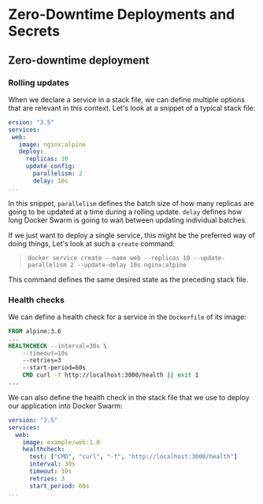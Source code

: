 # Zero-Downtime Deployments and Secrets

## Zero-downtime deployment

### Rolling updates

When we declare a service in a stack file, we can define multiple options that are relevant in this context. Let's look at a snippet of a typical stack file:  

```yaml
ersion: "3.5"
services:
 web:
   image: nginx:alpine
   deploy:
     replicas: 10
     update_config:
       parallelism: 2
       delay: 10s
...
```  

In this snippet, `parallelism` defines the batch size of how many replicas are going to be updated at a time during a rolling update. `delay` defines how long Docker Swarm is going to wait between updating individual batches.  

If we just want to deploy a single service, this might be the preferred way of doing things, Let's look at such a `create` command:  

> `docker service create --name web --replicas 10 --update-parallelism 2 --update-delay 10s nginx:alpine`  

This command defines the same desired state as the preceding stack file.  

### Health checks

We can define a health check for a service in the `Dockerfile` of its image:  

```dockerfile
FROM alpine:3.6
...
HEALTHCHECK --interval=30s \
    --timeout=10s
    --retries=3
    --start-period=60s
    CMD curl -f http://localhost:3000/health || exit 1
...
```  

We can also define the health check in the stack file that we use to deploy our application into Docker Swarm:  

```yaml
version: "3.5"
services:
  web:
    image: example/web:1.0
    healthcheck:
      test: ["CMD", "curl", "-f", "http://localhost:3000/health"]
      interval: 30s
      timeout: 10s
      retries: 3
      start_period: 60s
...
```  

